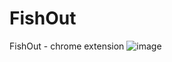 # FishOut
FishOut - chrome extension 
![image](https://user-images.githubusercontent.com/32880198/126911998-18e3972c-0ad5-41b5-85c8-3fe21f18e736.png)
